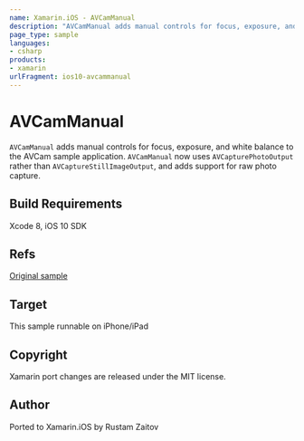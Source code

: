 ```yaml
---
name: Xamarin.iOS - AVCamManual
description: "AVCamManual adds manual controls for focus, exposure, and white balance to the AVCam sample application #ios10"
page_type: sample
languages:
- csharp
products:
- xamarin
urlFragment: ios10-avcammanual
---
```

# AVCamManual

`AVCamManual` adds manual controls for focus, exposure, and white balance to the AVCam sample application. `AVCamManual` now uses `AVCapturePhotoOutput` rather than `AVCaptureStillImageOutput`, and adds support for raw photo capture.

## Build Requirements

Xcode 8, iOS 10 SDK

## Refs

[Original sample](https://developer.apple.com/library/prerelease/content/samplecode/AVCamManual/Introduction/Intro.html#//apple_ref/doc/uid/TP40014578)

## Target

This sample runnable on iPhone/iPad

## Copyright

Xamarin port changes are released under the MIT license.

## Author

Ported to Xamarin.iOS by Rustam Zaitov
